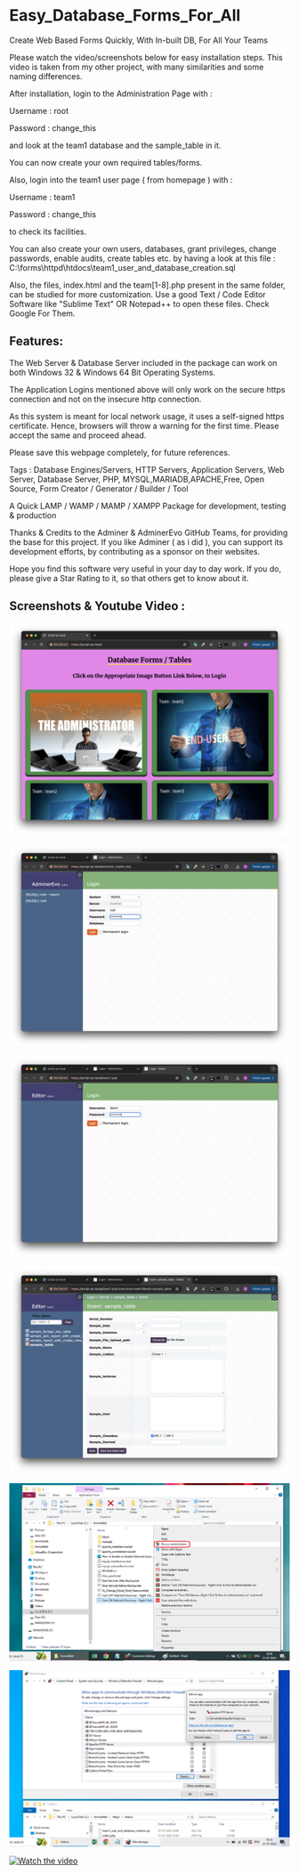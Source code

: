 # Easy_Database_Forms_For_All
Create Web Based Forms Quickly, With In-built DB, For All Your Teams



Please watch the video/screenshots below for easy installation steps. This video is taken from my other project, with many similarities and some naming differences.

After installation, login to the Administration Page with :

Username : root  

Password : change_this

and look at the team1 database and the sample_table in it.

You can now create your own required tables/forms.

Also, login into the team1 user page ( from homepage ) with :

Username : team1  

Password : change_this

to check its facilities.

You can also create your own users, databases, grant privileges, change passwords, enable audits, create tables etc. by having a look at this file : C:\forms\httpd\htdocs\team1_user_and_database_creation.sql

Also, the files, index.html and the team[1-8].php present in the same folder, can be studied for more customization. Use a good Text / Code Editor Software like "Sublime Text" OR Notepad++ to open these files. Check Google For Them.

## Features:

The Web Server & Database Server included in the package can work on both Windows 32 & Windows 64 Bit Operating Systems.

The Application Logins mentioned above will only work on the secure https connection and not on the insecure http connection.

As this system is meant for local network usage, it uses a self-signed https certificate. Hence, browsers will throw a warning for the first time. Please accept the same and proceed ahead.

Please save this webpage completely, for future references.

Tags : Database Engines/Servers, HTTP Servers, Application Servers, Web Server, Database Server, PHP, MYSQL,MARIADB,APACHE,Free, Open Source, Form Creator / Generator / Builder / Tool

A Quick LAMP / WAMP / MAMP / XAMPP Package for development, testing & production

Thanks & Credits to the Adminer & AdminerEvo GitHub Teams, for providing the base for this project. If you like Adminer ( as i did ), you can support its development efforts, by contributing as a sponsor on their websites.

Hope you find this software very useful in your day to day work. If you do, please give a Star Rating to it, so that others get to know about it.

## Screenshots & Youtube Video : 

![Alt Text](https://github.com/linuxguist/Easy_Database_Forms_For_All/blob/main/screenshot1.png "Image Title")

![Alt Text](https://github.com/linuxguist/Easy_Database_Forms_For_All/blob/main/screenshot2.png "Image Title")

![Alt Text](https://github.com/linuxguist/Easy_Database_Forms_For_All/blob/main/screenshot3.png "Image Title")

![Alt Text](https://github.com/linuxguist/Easy_Database_Forms_For_All/blob/main/screenshot4.png "Image Title")

![Alt Text](https://github.com/linuxguist/Easy_Database_Forms_For_All/blob/main/screenshot5.png "Image Title")

![Alt Text](https://github.com/linuxguist/Easy_Database_Forms_For_All/blob/main/screenshot6.png "Image Title")

[![Watch the video](https://img.youtube.com/vi/FCL0jFjDAwY/maxresdefault.jpg)](https://youtu.be/FCL0jFjDAwY)

